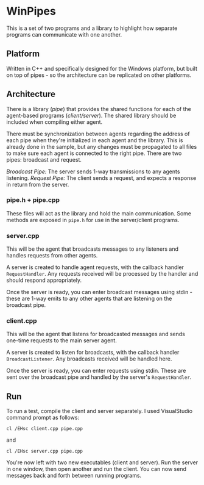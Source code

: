 # WinPipes
This is a set of two programs and a library to highlight how separate programs can communicate with one another.

## Platform
Written in C++ and specifically designed for the Windows platform, but built on top of pipes - so the architecture can be replicated on other platforms.

## Architecture
There is a library (*pipe*) that provides the shared functions for each of the agent-based programs (*client/server*). The shared library should be included when compiling either agent. 

There must be synchronization between agents regarding the address of each pipe when they're initialized in each agent and the library. This is already done in the sample, but any changes must be propagated to all files to make sure each agent is connected to the right pipe. There are two pipes: broadcast and request. 

*Broadcast Pipe:* The server sends 1-way transmissions to any agents listening.
*Request Pipe:* The client sends a request, and expects a response in return from the server.

### pipe.h + pipe.cpp
These files will act as the library and hold the main communication. Some methods are exposed in `pipe.h` for use in the server/client programs.

### server.cpp
This will be the agent that broadcasts messages to any listeners and handles requests from other agents. 

A server is created to handle agent requests, with the callback handler `RequestHandler`. Any requests received will be processed by the handler and should respond appropriately.

Once the server is ready, you can enter broadcast messages using stdin - these are 1-way emits to any other agents that are listening on the broadcast pipe. 

### client.cpp
This will be the agent that listens for broadcasted messages and sends one-time requests to the main server agent. 

A server is created to listen for broadcasts, with the callback handler `BroadcastListener`. Any broadcasts received will be handled here.

Once the server is ready, you can enter requests using stdin. These are sent over the broadcast pipe and handled by the server's `RequestHandler`. 


## Run
To run a test, compile the client and server separately. I used VisualStudio command prompt as follows:

	cl /EHsc client.cpp pipe.cpp

and 

	cl /EHsc server.cpp pipe.cpp

You're now left with two new executables (client and server). Run the server in one window, then open another and run the client. You can now send messages back and forth between running programs. 